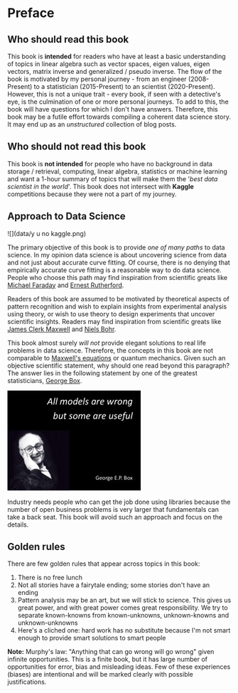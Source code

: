 # Preface

## Who should read this book

This book is **intended** for readers who have at least a basic understanding of topics in linear algebra such as vector spaces, eigen values, eigen vectors, matrix inverse and generalized / pseudo inverse. The flow of the book is motivated by my personal journey - from an engineer (2008-Present) to a statistician (2015-Present) to an scientist (2020-Present). However, this is not a unique trait - every book, if seen with a detective's eye, is the culmination of one or more personal journeys. To add to this, the book will have questions for which I don't have answers. Therefore, this book may be a futile effort towards compiling a coherent data science story. It may end up as an *unstructured* collection of blog posts.

## Who should not read this book

This book is **not intended** for people who have no background in data storage / retrieval, computing, linear algebra, statistics or machine learning and want a 1-hour summary of topics that will make them the '*best data scientist in the world*'. This book does not intersect with **Kaggle** competitions because they were not a part of my journey.

## Approach to Data Science

![](data/y u no kaggle.png)

The primary objective of this book is to provide *one of many paths* to data science. In my opinion data science is about uncovering science from data and not just about accurate curve fitting. Of course, there is no denying that empirically accurate curve fitting is a reasonable way to do data science. People who choose this path may find inspiration from scientific greats like [Michael Faraday](https://en.wikipedia.org/wiki/Michael_Faraday) and [Ernest Rutherford](https://en.wikipedia.org/wiki/Ernest_Rutherford).

Readers of this book are assumed to be motivated by theoretical aspects of pattern recognition and wish to explain insights from experimental analysis using theory, or wish to use theory to design experiments that uncover scientific insights. Readers may find inspiration from scientific greats like [James Clerk Maxwell](https://en.wikipedia.org/wiki/James_Clerk_Maxwell) and [Niels Bohr](https://en.wikipedia.org/wiki/Niels_Bohr).

This book almost surely *will not* provide elegant solutions to real life problems in data science. Therefore, the concepts in this book are not comparable to [Maxwell's equations](https://en.wikipedia.org/wiki/Maxwell%27s_equations) or quantum mechanics. Given such an objective scientific statement, why should one read beyond this paragraph? The answer lies in the following statement by one of the greatest statisticians, [George Box](https://en.wikipedia.org/wiki/George_E._P._Box).

![](data/box_quote.jpg)

Industry needs people who can get the job done using libraries because the number of open business problems is very larger that fundamentals can take a back seat. This book will avoid such an approach and focus on the details.

## Golden rules

There are few golden rules that appear across topics in this book:

1. There is no free lunch
2. Not all stories have a fairytale ending; some stories don't have an ending
3. Pattern analysis may be an art, but we will stick to science. This gives us great power, and with great power comes great responsibility. We try to separate known-knowns from known-unknowns, unknown-knowns and unknown-unknowns
4. Here's a cliched one: hard work has no substitute because I'm not smart enough to provide smart solutions to smart people

**Note:** Murphy's law: "Anything that can go wrong will go wrong" given infinite opportunities. This is a finite book, but it has large number of opportunities for error, bias and misleading ideas. Few of these experiences (biases) are intentional and will be marked clearly with possible justifications.
